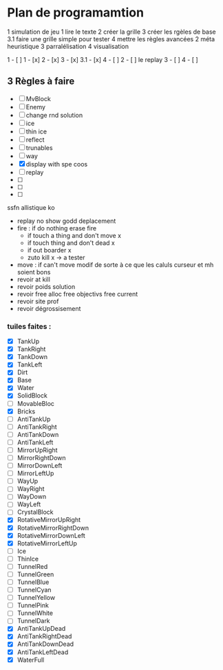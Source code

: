 # Plan de programamtion

1 simulation de jeu
	1 lire le texte
	2 créer la grille
	3 créer les rgèles de base
	3.1 faire une grille simple pour tester
	4 mettre les règles avancées
2 méta heuristique
3 parralélisation
4 visualisation


1 - [ ]
	1 - [x]
	2 - [x]
	3 - [x]
	3.1 - [x]
	4 - [ ]
2 - [ ] le replay
3 - [ ]
4 - [ ]

## 3 Règles à faire
- [ ] MvBlock
- [ ] Enemy
- [ ] change rnd solution
- [ ] ice
- [ ] thin ice
- [ ] reflect
- [ ] trunables
- [ ] way
- [x] display with spe coos
- [ ] replay
- [ ]
- [ ]
- [ ]

ssfn allistique ko
- replay no show godd deplacement
- fire : if do nothing erase fire
	- if touch a thing and don't move x
	- if touch thing and don't dead x
	- if out boarder x
	- zuto kill x -> a tester
- move : if can't move
modif de sorte à ce que les caluls curseur et mh soient bons
- revoir at kill
- revoir poids solution
- revoir free alloc
free objectivs
free current
- revoir site prof
- revoir dégrossisement

### tuiles faites :
 - [x]	TankUp
 - [x]	TankRight
 - [x]	TankDown
 - [x]	TankLeft
 - [x]	Dirt
 - [x]	Base
 - [x]	Water
 - [x]	SolidBlock
 - [ ]	MovableBloc
 - [x]	Bricks
 - [ ]	AntiTankUp
 - [ ]	AntiTankRight
 - [ ]	AntiTankDown
 - [ ]	AntiTankLeft
 - [ ]	MirrorUpRight
 - [ ]	MirrorRightDown
 - [ ]	MirrorDownLeft
 - [ ]	MirrorLeftUp
 - [ ]	WayUp
 - [ ]	WayRight
 - [ ]	WayDown
 - [ ]	WayLeft
 - [ ]	CrystalBlock
 - [x]	RotativeMirrorUpRight
 - [x]	RotativeMirrorRightDown
 - [x]	RotativeMirrorDownLeft
 - [x]	RotativeMirrorLeftUp
 - [ ]	Ice
 - [ ]	ThinIce
 - [ ]	TunnelRed
 - [ ]	TunnelGreen
 - [ ]	TunnelBlue
 - [ ]	TunnelCyan
 - [ ]	TunnelYellow
 - [ ]	TunnelPink
 - [ ]	TunnelWhite
 - [ ]	TunnelDark
 - [x]	AntiTankUpDead
 - [x]	AntiTankRightDead
 - [x]	AntiTankDownDead
 - [x]	AntiTankLeftDead
 - [x]	WaterFull
